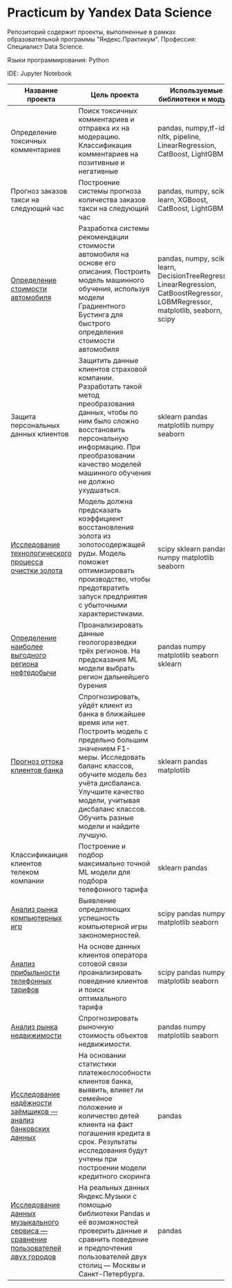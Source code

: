 #  Practicum by Yandex Data Science
Репозиторий содержит проекты, выполненные  в рамках образовательной программы "Яндекс.Практикум". 
Профессия: Специалист Data Science.

Языки программирования: Python

IDE: Jupyter Notebook

	
 Название проекта| Цель проекта |Используемые библиотеки и модули
----------------|--------------|---------------------------
Определение токсичных комментариев|Поиск токсичных комментариев и отправка их на модерацию. Классификация комментариев на позитивные и негативные|pandas, numpy,tf-idf, nltk, pipeline, LinearRegression, CatBoost, LightGBM
Прогноз заказов такси на следующий час|Построение системы прогноза количества заказов такси на следующий час|pandas, numpy, scikit-learn, XGBoost, CatBoost, LightGBM
[Определение стоимости автомобиля](https://github.com/Speck-of-light/-Practicum-by-Yandex-Data-Science/tree/947039ea0fafb86958588a57c1ce49efb8ce948f/%D0%9E%D0%BF%D1%80%D0%B5%D0%B4%D0%B5%D0%BB%D0%B5%D0%BD%D0%B8%D0%B5%20%D1%81%D1%82%D0%BE%D0%B8%D0%BC%D0%BE%D1%81%D1%82%D0%B8%20%D0%B0%D0%B2%D1%82%D0%BE%D0%BC%D0%BE%D0%B1%D0%B8%D0%BB%D0%B5%D0%B9)|Разработка системы рекомендации стоимости автомобиля на основе его описания. Построить модель машинного обучения, используя модели Градиентного Бустинга для быстрого определения стоимости автомобиля|pandas, numpy, scikit-learn, DecisionTreeRegressor, LinearRegression, CatBoostRegressor, LGBMRegressor, matplotlib, seaborn, scipy
Защита персональных данных клиентов|Защитить данные клиентов страховой компании. Разработать такой метод преобразования данных, чтобы по ним было сложно восстановить персональную информацию. При преобразовании качество моделей машинного обучения не должно ухудшаться.|sklearn pandas matplotlib numpy seaborn
[Исследование технологического процесса очистки золота](https://github.com/Speck-of-light/-Practicum-by-Yandex-Data-Science/tree/ae34c626cd654a2c5b7718b38c0cf677fe339b5a/%D0%92%D0%BE%D1%81%D1%81%D1%82%D0%B0%D0%BD%D0%BE%D0%B2%D0%BB%D0%B5%D0%BD%D0%B8%D0%B5%20%D0%B7%D0%BE%D0%BB%D0%BE%D1%82%D0%B0%20%D0%B8%D0%B7%20%D1%80%D1%83%D0%B4%D1%8B)| Модель должна предсказать коэффициент восстановления золота из золотосодержащей руды.  Модель поможет оптимизировать производство, чтобы предотвратить запуск предприятия с убыточными характеристиками.|scipy sklearn pandas numpy matplotlib seaborn
[Определение наиболее выгодного региона нефтедобычи](https://github.com/Speck-of-light/-Practicum-by-Yandex-Data-Science/tree/ae34c626cd654a2c5b7718b38c0cf677fe339b5a/%D0%92%D1%8B%D0%B1%D0%BE%D1%80%20%D0%BB%D0%BE%D0%BA%D0%B0%D1%86%D0%B8%D0%B8%20%D0%B4%D0%BB%D1%8F%20%D0%B1%D1%83%D1%80%D0%B5%D0%BD%D0%B8%D1%8F%20%D1%81%D0%BA%D0%B2%D0%B0%D0%B6%D0%B8%D0%BD%D1%8B)|Проанализировать данные геологоразведки трёх регионов. На предсказания ML модели выбрать регион дальнейшего бурения| pandas numpy matplotlib seaborn sklearn
[Прогноз оттока клиентов банка](https://github.com/Speck-of-light/-Practicum-by-Yandex-Data-Science/tree/21d63f32f0241571a4b1faed0b77985e0898e3cd/%D0%9F%D1%80%D0%BE%D0%B3%D0%BD%D0%BE%D0%B7%20%D0%BE%D1%82%D1%82%D0%BE%D0%BA%D0%B0%20%D0%BA%D0%BB%D0%B8%D0%B5%D0%BD%D1%82%D0%BE%D0%B2%20%D0%B1%D0%B0%D0%BD%D0%BA%D0%B0)|	Спрогнозировать, уйдёт клиент из банка в ближайшее время или нет. Построить модель с предельно большим значением F1-меры. Исследовать баланс классов, обучите модель без учёта дисбаланса. Улучшите качество модели, учитывая дисбаланс классов. Обучить разные модели и найдите лучшую.|sklearn pandas matplotlib
Классификаиция клиентов телеком компании| Построение и подбор максимально точной ML модели для подбора телефонного тарифа|	sklearn pandas
[Анализ рынка компьютерных игр](https://github.com/Speck-of-light/-Practicum-by-Yandex-Data-Science/tree/64078ae4e6b02b29cb24e5a5fb2a9fe98de7fd59/%D0%90%D0%BD%D0%B0%D0%BB%D0%B8%D0%B7%20%D1%80%D1%8B%D0%BD%D0%BA%D0%B0%20%D0%BA%D0%BE%D0%BC%D0%BF%D1%8C%D1%8E%D1%82%D0%B5%D1%80%D0%BD%D1%8B%D1%85%20%D0%B8%D0%B3%D1%80)|Выявление определяющих успешность компьютерной игры закономерностей.|scipy pandas numpy matplotlib seaborn
[Анализ прибыльности телефонных тарифов](https://github.com/Speck-of-light/-Practicum-by-Yandex-Data-Science/tree/925d3436a2933b6fa40145ce93f0f7e4adfec9bb/%D0%90%D0%BD%D0%B0%D0%BB%D0%B8%D0%B7%20%D0%BF%D1%80%D0%B8%D0%B1%D1%8B%D0%BB%D1%8C%D0%BD%D0%BE%D1%81%D1%82%D0%B8%20%D1%82%D0%B5%D0%BB%D0%B5%D1%84%D0%BE%D0%BD%D0%BD%D1%8B%D1%85%20%D1%82%D0%B0%D1%80%D0%B8%D1%84%D0%BE%D0%B2)|На основе данных клиентов оператора сотовой связи проанализировать поведение клиентов и поиск оптимального тарифа |	scipy pandas numpy matplotlib seaborn
[Анализ рынка недвижимости](https://github.com/Speck-of-light/-Practicum-by-Yandex-Data-Science/tree/cf8d6b76b6969c3ebdd98bf6316ee8294a41d28c/%D0%98%D1%81%D1%81%D0%BB%D0%B5%D0%B4%D0%BE%D0%B2%D0%B0%D0%BD%D0%B8%D0%B5%20%D0%BE%D0%B1%D1%8A%D1%8F%D0%B2%D0%BB%D0%B5%D0%BD%D0%B8%D0%B9%20%D0%BE%20%D0%BF%D1%80%D0%BE%D0%B4%D0%B0%D0%B6%D0%B5%20%D0%BA%D0%B2%D0%B0%D1%80%D1%82%D0%B8%D1%80)|Спрогнозировать рыночную стоимость объектов недвижимости.|pandas numpy matplotlib seaborn
[Исследование надёжности заёмщиков — анализ банковских данных](https://github.com/Speck-of-light/-Practicum-by-Yandex-Data-Science/tree/81f3c72be15fdae733f983091edbc556d3333052/%D0%9F%D0%BB%D0%B0%D1%82%D0%B5%D0%B6%D0%B5%D1%81%D0%BF%D0%BE%D1%81%D0%BE%D0%B1%D0%BD%D0%BE%D1%81%D1%82%D1%8C%20%D0%BA%D0%BB%D0%B8%D0%B5%D0%BD%D1%82%D0%BE%D0%B2%20%D0%B1%D0%B0%D0%BD%D0%BA%D0%B0)| На основании статистики платежеспособности клиентов банка, выявить, влияет ли семейное положение и количество детей клиента на факт погашения кредита в срок. Результаты исследования будут учтены при построении модели кредитного скоринга|pandas
[Исследование данных музыкального сервиса — сравнение пользователей двух городов](https://github.com/Speck-of-light/-Practicum-by-Yandex-Data-Science/tree/38bc9b04590d92c9d0883111fddb3f5dbaddf153/%D0%9C%D1%83%D0%B7%D1%8B%D0%BA%D0%B0%20%D0%B1%D0%BE%D0%BB%D1%8C%D1%88%D0%B8%D1%85%20%D0%B3%D0%BE%D1%80%D0%BE%D0%B4%D0%BE%D0%B2) |На реальных данных Яндекс.Музыки c помощью библиотеки Pandas и её возможностей проверить данные и сравнить поведение и предпочтения пользователей двух столиц — Москвы и Санкт-Петербурга.|pandas|   

